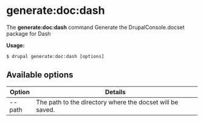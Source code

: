 # generate:doc:dash
The **generate:doc:dash** command Generate the DrupalConsole.docset package for Dash

**Usage:**
```
$ drupal generate:doc:dash [options] 
```

## Available options
Option | Details
-------|-------------
--path | The path to the directory where the docset will be saved.

